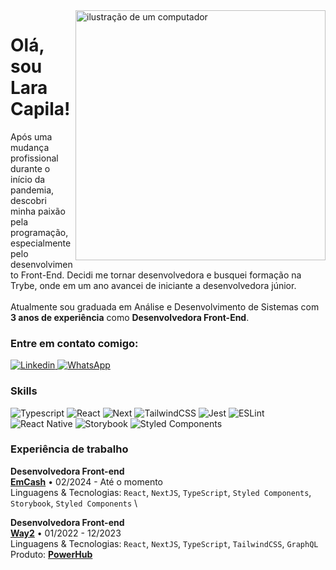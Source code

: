 <img src="https://raw.githubusercontent.com/MicaelliMedeiros/micaellimedeiros/master/image/computer-illustration.png" alt="ilustração de um computador" min-width="400px" max-width="400px" width="400px" align="right">

<h1>Olá, sou Lara Capila!</h1>
<p align="left"> 
Após uma mudança profissional durante o início da pandemia, descobri minha paixão pela programação, especialmente pelo desenvolvimento Front-End. Decidi me tornar desenvolvedora e busquei formação na Trybe, onde em um ano avancei de iniciante a desenvolvedora júnior. <br /> <br /> Atualmente sou graduada em Análise e Desenvolvimento de Sistemas com <strong>3 anos de experiência</strong> como <strong>Desenvolvedora Front-End</strong>.
</p>

### Entre em contato comigo:
<div display="flex">
 <a href="https://www.linkedin.com/in/lara-capila/" target="_blank">
  <img src="https://img.shields.io/badge/linkedin-%230077B5.svg?style=for-the-badge&logo=linkedin&logoColor=white" alt="Linkedin"/>
  </a>
  
 <a href="https://wa.me/5531989201693" target="_blank">
  <img src="https://img.shields.io/badge/WhatsApp-25D366?style=for-the-badge&logo=whatsapp&logoColor=white" alt="WhatsApp"/>
  </a>
</div>


### Skills
<div display="flex">
 <img src="https://img.shields.io/badge/typescript-%23007ACC.svg?style=for-the-badge&logo=typescript&logoColor=white" alt="Typescript"/>
 <img src="https://img.shields.io/badge/React-20232A?style=for-the-badge&logo=react&logoColor=61DAFB" alt="React"/>
 <img src="https://img.shields.io/badge/Next-black?style=for-the-badge&logo=next.js&logoColor=white" alt="Next"/>
 <img src="https://img.shields.io/badge/Tailwind_CSS-38B2AC?style=for-the-badge&logo=tailwind-css&logoColor=white" alt="TailwindCSS"/>
 <img src="https://img.shields.io/badge/-jest-%23C21325?style=for-the-badge&logo=jest&logoColor=white" alt="Jest"/>
 <img src="https://img.shields.io/badge/ESLint-4B3263?style=for-the-badge&logo=eslint&logoColor=white" alt="ESLint"/>
 <img src="https://img.shields.io/badge/react_native-%2320232a.svg?style=for-the-badge&logo=react&logoColor=%2361DAFB" alt="React Native"/>
 <img src="https://img.shields.io/badge/-Storybook-FF4785?style=for-the-badge&logo=storybook&logoColor=white" alt="Storybook"/>
 <img src="https://img.shields.io/badge/styled--components-DB7093?style=for-the-badge&logo=styled-components&logoColor=white" alt="Styled Components"/>
</div>

 
 

### Experiência de trabalho

**Desenvolvedora Front-end**  \
[**EmCash**](https://emcash.com.br/) • 02/2024 - Até o momento \
Linguagens & Tecnologias: `React`, `NextJS`, `TypeScript`, `Styled Components`, `Storybook`, `Styled Components` \

**Desenvolvedora Front-end**  \
[**Way2**](https://www.way2.com.br/) • 01/2022 - 12/2023 \
Linguagens & Tecnologias: `React`, `NextJS`, `TypeScript`, `TailwindCSS`, `GraphQL`\
Produto: [**PowerHub**](https://www.way2.com.br/solucoes/powerhub/)
<br/>
